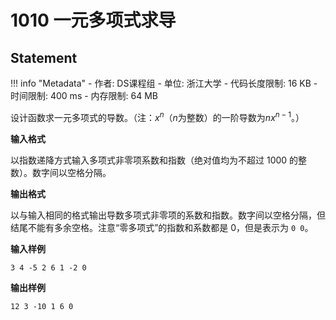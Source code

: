 
# 1010 一元多项式求导

## Statement

!!! info "Metadata"
    - 作者: DS课程组
    - 单位: 浙江大学
    - 代码长度限制: 16 KB
    - 时间限制: 400 ms
    - 内存限制: 64 MB

设计函数求一元多项式的导数。（注：$x^n$（$n$为整数）的一阶导数为$n x^{n-1}$。）

**输入格式**

以指数递降方式输入多项式非零项系数和指数（绝对值均为不超过 1000 的整数）。数字间以空格分隔。

**输出格式**

以与输入相同的格式输出导数多项式非零项的系数和指数。数字间以空格分隔，但结尾不能有多余空格。注意“零多项式”的指数和系数都是 0，但是表示为 `0 0`。

**输入样例**
```plaintext
3 4 -5 2 6 1 -2 0
```

**输出样例**
```plaintext
12 3 -10 1 6 0
```
